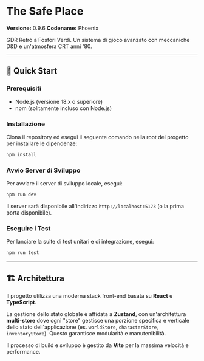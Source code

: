 # The Safe Place

**Versione:** 0.9.6
**Codename:** Phoenix

GDR Retrò a Fosfori Verdi. Un sistema di gioco avanzato con meccaniche D&D e un'atmosfera CRT anni '80.

---

## 🚀 Quick Start

### Prerequisiti

- Node.js (versione 18.x o superiore)
- npm (solitamente incluso con Node.js)

### Installazione

Clona il repository ed esegui il seguente comando nella root del progetto per installare le dipendenze:

```bash
npm install
```

### Avvio Server di Sviluppo

Per avviare il server di sviluppo locale, esegui:

```bash
npm run dev
```

Il server sarà disponibile all'indirizzo `http://localhost:5173` (o la prima porta disponibile).

### Eseguire i Test

Per lanciare la suite di test unitari e di integrazione, esegui:

```bash
npm run test
```

---

## 🏗️ Architettura

Il progetto utilizza una moderna stack front-end basata su **React** e **TypeScript**.

La gestione dello stato globale è affidata a **Zustand**, con un'architettura **multi-store** dove ogni "store" gestisce una porzione specifica e verticale dello stato dell'applicazione (es. `worldStore`, `characterStore`, `inventoryStore`). Questo garantisce modularità e manutenibilità.

Il processo di build e sviluppo è gestito da **Vite** per la massima velocità e performance.